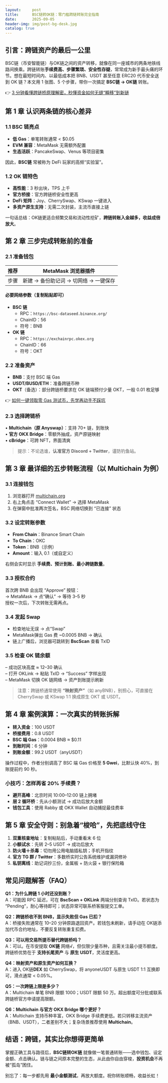 ```yaml
---
layout:     post
title:      BSC链转OK链：零门槛跨链转账完全指南
date:       2025-09-05
header-img: img/post-bg-desk.jpg
catalog: true
---
```


## 引言：跨链资产的最后一公里

BSC链（币安智能链）与OK链之间的资产转移，就像在同一座城市的两条地铁线路间换乘。跨链转账**手续费高、步骤繁琐、安全性存疑**，常常成为新手最头痛的环节。想在最短时间内、以最低成本把 BNB、USDT 甚至任意 ERC20 代币安全送到 OK 链？本文用 1 张图、5 个步骤，带你一次搞定 **BSC链 → OK链** 转账。

👉 [3 分钟看懂跨链桥原理解密，秒懂资金如何无缝“瞬移”到新链](https://okxdog.com/)

## 第 1 章 认识两条链的核心差异

### 1.1 BSC 链亮点

- **低 Gas**：单笔转账通常 < $0.05  
- **EVM 兼容**：MetaMask 无需额外配置  
- **生态活跃**：PancakeSwap、Venus 等项目密集

因此，**BSC链** 常被称为 DeFi 玩家的高频“实验室”。

### 1.2 OK 链特色  

- **高性能**：3 秒出块，TPS 上千  
- **官方桥接**：官方跨链桥安全性更高  
- **DeFi 矩阵**：Joy、CherrySwap、KSwap 一键进入  
- **多资产原生支持**：无需二次封装，主流币直接上链

一句话总结：OK链更适合频繁交易和流动性挖矿，**跨链转账入金越多，收益成倍放大**。

## 第 2 章 三步完成转账前的准备

### 2.1 准备钱包

| 推荐 | MetaMask 浏览器插件
| --- | ---  
| 步骤 | 新建 → 备份助记词 → 切网络 → 一键保存

#### 必要网络参数（复制粘贴即可）

- **BSC 链**
  - RPC：`https://bsc-dataseed.binance.org/`
  - ChainID：56
  - 符号：BNB  
- **OK 链**
  - RPC：`https://exchainrpc.okex.org`
  - ChainID：66
  - 符号：OKT

### 2.2 准备资产  

- **BNB**：支付 BSC 端 Gas  
- **USDT/BUSD/ETH**：准备跨链币种  
- **OKT**（备选）：部分跨链桥要求在 OK 链端预付少量 OKT，一般 0.01 枚足够

👉 [如何一键领取零 Gas 测试币，先学再动手不踩坑](https://okxdog.com/)

### 2.3 选择跨链桥  

• **Multichain（原 Anyswap）**：支持 70+ 链，到账快  
• **官方 OKX Bridge**：零额外抽成，资产原链映射  
• **cBridge**：可跨 NFT，界面清爽  

> 提示：不论选谁，**认准官方 Discord + Twitter**，谨防钓鱼站。

## 第 3 章 最详细的五步转账流程（以 Multichain 为例）

### 3.1 连接钱包  

1. 浏览器打开 [multichain.org](https://app.multichain.org)  
2. 右上角点击 “Connect Wallet” → 选择 MetaMask  
3. 在弹窗中批准两次签名，BSC 网络切换到 “已连接” 状态

### 3.2 设定转账参数  

- **From Chain**：Binance Smart Chain  
- **To Chain**：OKC  
- **Token**：BNB（示例）  
- **Amount**：输入 0.1（或自定义）

右侧会实时显示 **手续费、预计到账、最小跨链数量**。

### 3.3 授权合约  

首次跨 BNB 会出现 “Approve” 按钮：  
→ MetaMask → 点“确认” → 等待 3–5 秒  
授权一次后，下次转账无需再点。

### 3.4 发起 Swap  

- 检查地址无误 → 点“Swap”  
- MetaMask弹出 Gas 费 ~0.0005 BNB → 确认  
- 链上广播后，浏览器可跳转到 **BscScan** 查看 TxID

### 3.5 检查 OK 链余额  

– 成功区块高度 ≈ 12–30 确认  
– 打开 OKLink → 粘贴 TxID → “Success” 字样出现  
– MetaMask 切换 OK 链网络 → 资产到账提示刷新

> 注意：跨链桥通常使用 **“映射资产”**（如 anyBNB），别担心，可直接在 CherrySwap 或 KSwap 1:1 换成原生 OKT 或 USDT。

## 第 4 章 案例演算：一次真实的转账拆解

- **转入资金**：100 USDT
- **桥接费用**：0.8 USDT
- **BSC 端 Gas**：0.0004 BNB ≈ $0.11
- **到账时间**：6 分钟
- **到账金额**：99.2 USDT（anyUSDT）

操作过程中，作者分别调高了 BSC 端 Gas 价格至 **5 Gwei**，比默认快 40%，到账提前约 90 秒。

### 小技巧：怎样再省 20% 手续费？

- **避开高峰**：北京时间 10:00–12:00 链上拥堵  
- **层 2 循环桥**：先从小额测试 → 成功后放大金额  
- **钱包工具**：使用 Rabby 或 OKX Wallet 自动捕捉最佳费率

## 第 5 章 安全守则：别急着“梭哈”，先把底线守住

1. **双重核查地址**：复制粘贴后，手动重看末 6 位  
2. **小额试水**：先转 2–5 USDT → 成功后放大  
3. **防火墙＋杀毒**：切勿用公用电脑插私钥；手机开指纹  
4. **官方 TG 群 / Twitter**：多数桥实时公告系统维护或漏洞修补  
5. **私钥离线**：助记词抄三份，金属板 + 防火袋 + 银行保险箱

## 常见问题解答（FAQ）

**Q1：为什么跨链 1 小时还没到账？**  
A：可能因 RPC 延迟，可在 **BscScan + OKLink** 两端分别查询 TxID。若状态为 “Pending”，耐心等待即可；状态异常可联系桥客服提交工单。

**Q2：跨链桥收不到 BNB，显示失败但 Gas 已扣？**  
A：桥接失败通常在 10–20 分钟原路退回资产。若钱包未刷新，请手动在 OK链添加代币合约地址，不要反复转账重复扣费。

**Q3：可以用交易所提币替代跨链桥吗？**  
A：可以。在币安提取 **OK链** 网络√，但仅限少量币种，且需关注最小提币额度。跨链桥优势在于 **支持长尾资产** 与 **原生 USDT**，灵活度更高。

**Q4：映射资产和原生资产如何互换？**  
A：进入 OK链**DEX** 如 CherrySwap，将 anyoneUSDT 与原生 USDT 1:1 互换即可，滑点通常 < 0.05%。

**Q5：一次跨链上限是多少？**  
A：Multichain 单笔 BNB 限额 1000；USDT 限额 50 万。超出额度可分批或联系跨链桥官方申请提高限额。

**Q6：Multichain 与官方 OKX Bridge 哪个更好？**  
A：Multichain 支持币种丰富，OKX Bridge 手续费更低。若只转移主流资产（BNB、USDT），二者差别不大；复杂场景推荐使用 **Multichain**。

## 结语：跨链，其实比你想得更简单

掌握正确工具与路径后，**BSC链转OK链** 就像做一笔普通转账——选中钱包、设定金额、点击确认。链与链之间原本完整的生态，从此由你自由穿梭，**投资机会**不再被“孤岛”困住。

别忘了：每一步都先用 **最小金额测试**，再放大额度。祝你转账顺畅，收益长虹！